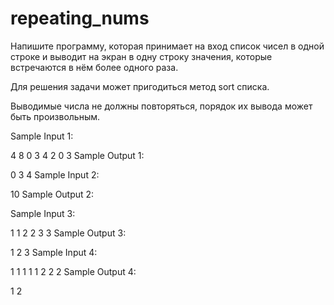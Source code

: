 # repeating_nums
Напишите программу, которая принимает на вход список чисел в одной строке и выводит на экран в одну строку значения, которые встречаются в нём более одного раза.

Для решения задачи может пригодиться метод sort списка.

Выводимые числа не должны повторяться, порядок их вывода может быть произвольным.

Sample Input 1:

4 8 0 3 4 2 0 3
Sample Output 1:

0 3 4
Sample Input 2:

10
Sample Output 2:

Sample Input 3:

1 1 2 2 3 3
Sample Output 3:

1 2 3
Sample Input 4:

1 1 1 1 1 2 2 2
Sample Output 4:

1 2
